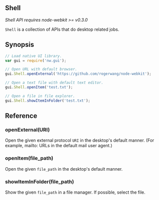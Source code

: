 ## Shell

_Shell API requires node-webkit >= v0.3.0_

`Shell` is a collection of APIs that do desktop related jobs.

## Synopsis

```javascript
// Load native UI library.
var gui = require('nw.gui');

// Open URL with default browser.
gui.Shell.openExternal('https://github.com/rogerwang/node-webkit');

// Open a text file with default text editor.
gui.Shell.openItem('test.txt');

// Open a file in file explorer.
gui.Shell.showItemInFolder('test.txt');
```

## Reference

### openExternal(URI)
Open the given external protocol `URI` in the desktop's default manner. (For example, mailto: URLs in the default mail user agent.)

### openItem(file_path)
Open the given `file_path` in the desktop's default manner.

### showItemInFolder(file_path)
Show the given `file_path` in a file manager. If possible, select the file.